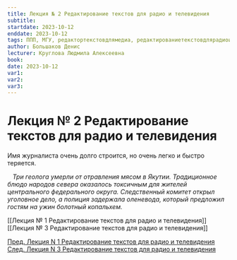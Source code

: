 ```yaml
---
title: Лекция № 2 Редактирование текстов для радио и телевидения
subtitle:
startdate: 2023-10-12
enddate: 2023-10-12
tags: ППП, МГУ, редактортекстовдлямедиа, редактированиетекстовдлярадиоителевидения
author: Большаков Денис
lecturer: Круглова Людмила Алексеевна
book:
date: 2023-10-12
var1:
var2:
var3:
---
```

# Лекция № 2 Редактирование текстов для радио и телевидения

Имя журналиста очень долго строится, но очень легко и быстро теряется.

   *Три геолога умерли от отравления мясом в Якутии. Традиционное блюдо народов севера оказалось токсичным для жителей центрального федерального округа. Следственный комитет открыл уголовное дело, а полиция задержала оленевода, который предложил гостям на ужин болотный копальхем.*

[[Лекция № 1 Редактирование текстов для радио и телевидения]]    [[Лекция № 3 Редактирование текстов для радио и телевидения]]

[Пред. Лекция N 1 Редактирование текстов для радио и телевидения](https://github.com/denisbolshakoff/MSU/blob/main/Редактирование%20текстов%20для%20радио%20и%20телевидения/Лекция%20N%201%20Редактирование%20текстов%20для%20радио%20и%20телевидения.md)       [След. Лекция N 3 Редактирование текстов для радио и телевидения](https://github.com/denisbolshakoff/MSU/blob/main/Редактирование%20текстов%20для%20радио%20и%20телевидения/Лекция%20N%203%20Редактирование%20текстов%20для%20радио%20и%20телевидения.md)